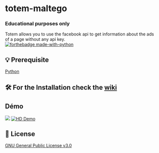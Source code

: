 # totem-maltego
### Educational purposes only
Totem allows you to use the facebook api to get information about the ads of a page without any api key.  
[![forthebadge made-with-python](http://ForTheBadge.com/images/badges/made-with-python.svg)](https://www.python.org/)

## 💡 Prerequisite
   [Python](https://www.python.org/downloads/release/python-370/)
## 🛠️ For the Installation check the [wiki](https://github.com/megadose/totem-maltego/wiki/Installation)  
## Démo  
![](https://i.giphy.com/media/RLtpgYFjdX5QjLFik2/source.gif)
[![HD Demo](https://i.giphy.com/media/RLtpgYFjdX5QjLFik2/source.gif)](https://github.com/megadose/gif-demo/raw/master/opti.mp4)

## 📝 License
[GNU General Public License v3.0](https://www.gnu.org/licenses/gpl-3.0.fr.html)
